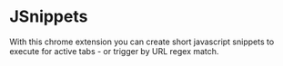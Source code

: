 # JSnippets

With this chrome extension you can create short javascript snippets to execute for active tabs - or trigger by URL regex match.

